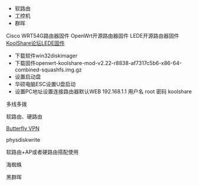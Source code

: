 #
- 软路由
- 工控机
- 群晖

Cisco WRT54G路由器固件
OpenWrt开源路由器固件
LEDE开源路由器固件
[KoolShare论坛LEDE固件](http://koolshare.cn/forum.php)

- 下载软件win32diskimager
- 下载固件openwrt-koolshare-mod-v2.22-r8838-af7317c5b6-x86-64-combined-squashfs.img.gz
- 设置启动盘
- 华硕电脑ESC设置U盘启动
- 设置PC地址设置连接路由器默认WEB 192.168.1.1 用户名 root 密码 koolshare


多线多拨

软路由、硬路由

[Butterfly VPN](https://butterflyvpn.us)

physdiskwrite

软路由+AP或者硬路由搭配使用

海蜘蛛

黑群晖
